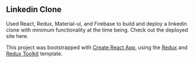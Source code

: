 ## Linkedin Clone
Used React, Redux, Material-ui, and Firebase to build and deploy a linkedin clone with minimum functionality at the time being. Check out the deployed site <a src="https://linkedin-clone-5c1ec.web.app/" target="_blank">here</a>.

This project was bootstrapped with [Create React App](https://github.com/facebook/create-react-app), using the [Redux](https://redux.js.org/) and [Redux Toolkit](https://redux-toolkit.js.org/) template.
